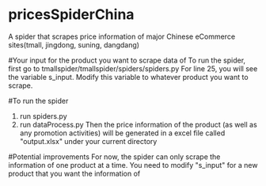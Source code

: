 # pricesSpiderChina
A spider that scrapes price information of major Chinese eCommerce sites(tmall, jingdong, suning, dangdang)

#Your input for the product you want to scrape data of
To run the spider, first go to tmallspider/tmallspider/spiders/spiders.py
For line 25, you will see the variable s_input. Modify this variable to whatever product you want to scrape. 

#To run the spider
1. run spiders.py
2. run dataProcess.py
Then the price information of the product (as well as any promotion activities) will be generated in a excel file called "output.xlsx" under your current directory

#Potential improvements
For now, the spider can only scrape the information of one product at a time. You need to modify "s_input" for a new product that you want the information of
